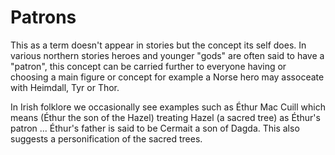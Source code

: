 # Patrons

This as a term doesn't appear in stories but the concept its self does. In various northern stories heroes and younger "gods" are often said to have a "patron", this concept can be carried further to everyone having or choosing a main figure or concept for example a Norse hero may assoceate with Heimdall, Tyr or Thor.

In Irish folklore we occasionally see examples such as Éthur Mac Cuill which means (Éthur the son of the Hazel) treating Hazel (a sacred tree) as Éthur's patron ... Éthur's father is said to be Cermait a son of Dagda. This also suggests a personification of the sacred trees.
